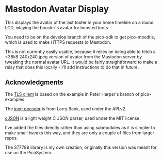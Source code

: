 # Mastodon Avatar Display <!-- omit in toc -->

This displays the avatar of the last tooter in your home timeline on a round LCD, inlaying the booster's avatar for boosted toots.

You need to be on the develop branch of the pico-sdk to get pico-mbedtls, which is used to make HTTPS requests to Mastodon.

This is not currently easily usable, because it relies on being able to fetch a <38kB 240x240 jpeg version of avatar from the Mastodon server by tweaking the normal avatar URL.  It would be fairly straightforward to make a relay that does this locally - I'll add instructions to do that in future.

## Acknowledgments

The [TLS client](https://github.com/peterharperuk/pico-examples/tree/add_mbedtls_example/pico_w/tls_client) is based on the example in Peter Harper's branch of pico-examples.

The [jpeg decoder](https://github.com/bitbank2/JPEGDEC) is from Larry Bank, used under the APLv2.

[cJSON](https://github.com/DaveGamble/cJSON) is a light weight C JSON parser, used under the MIT license.

I've added the files directly rather than using submodules as it is simpler to make small tweaks this way, and they are only a couple of files from larger repos.

The ST7789 library is my own creation, originally this version was meant for use on the PicoSystem.


